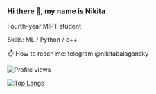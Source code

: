 ### Hi there 👋, my name is Nikita
Fourth-year MIPT student

Skills: ML / Python / c++

📫 How to reach me: telegram @nikitabalagansky

![Profile views](https://gpvc.arturio.dev/elephantmipt) 

[![Top Langs](https://github-readme-stats.vercel.app/api/top-langs/?username=elephantmipt&layout=compact)](https://github.com/anuraghazra/github-readme-stats)
